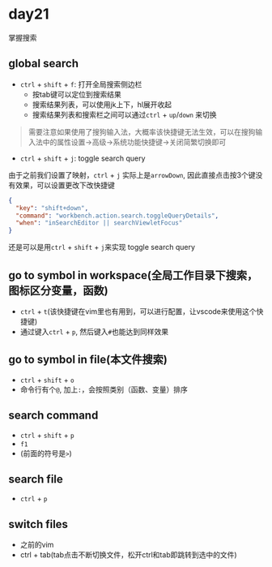 # day21

掌握搜索

## global search

- `ctrl` + `shift` + `f`: 打开全局搜索侧边栏
  - 按tab键可以定位到搜索结果
  - 搜索结果列表，可以使用jk上下，hl展开收起
  - 搜索结果列表和搜索栏之间可以通过`ctrl` + `up`/`down` 来切换 

> 需要注意如果使用了搜狗输入法，大概率该快捷键无法生效，可以在搜狗输入法中的属性设置->高级->系统功能快捷键->关闭简繁切换即可

- `ctrl` + `shift` + `j`: toggle search query

由于之前我们设置了映射，`ctrl` + `j` 实际上是`arrowDown`, 因此直接点击按3个键没有效果，可以设置更改下改快捷键

```json
{
  "key": "shift+down",
  "command": "workbench.action.search.toggleQueryDetails",
  "when": "inSearchEditor || searchViewletFocus"
}
```

还是可以是用`ctrl` + `shift` + `j`来实现 toggle search query

## go to symbol in workspace(全局工作目录下搜索，图标区分变量，函数)

- `ctrl` + `t`(该快捷键在vim里也有用到，可以进行配置，让vscode来使用这个快捷键)
- 通过键入`ctrl` + `p`, 然后键入`#`也能达到同样效果

## go to symbol in file(本文件搜索)

- `ctrl` + `shift` + `o`
- 命令行有个`@`, 加上`:`，会按照类别（函数、变量）排序

## search command

- `ctrl` + `shift` + `p`
- `f1`
- (前面的符号是`>`)

## search file

- `ctrl` + `p`

## switch files

- 之前的vim
- ctrl + tab(tab点击不断切换文件，松开ctrl和tab即跳转到选中的文件)